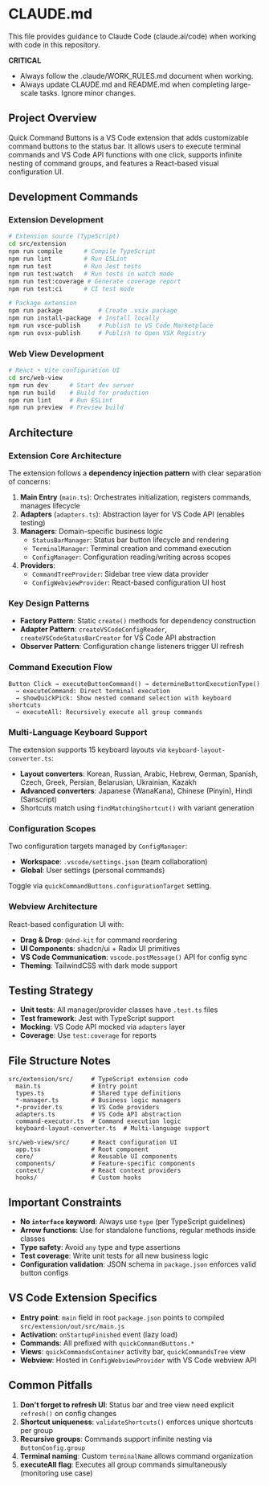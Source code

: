 # CLAUDE.md

This file provides guidance to Claude Code (claude.ai/code) when working with code in this repository.

**CRITICAL**

- Always follow the .claude/WORK_RULES.md document when working.
- Always update CLAUDE.md and README.md when completing large-scale tasks. Ignore minor changes.

## Project Overview

Quick Command Buttons is a VS Code extension that adds customizable command buttons to the status bar. It allows users to execute terminal commands and VS Code API functions with one click, supports infinite nesting of command groups, and features a React-based visual configuration UI.

## Development Commands

### Extension Development

```bash
# Extension source (TypeScript)
cd src/extension
npm run compile      # Compile TypeScript
npm run lint         # Run ESLint
npm run test         # Run Jest tests
npm run test:watch   # Run tests in watch mode
npm run test:coverage # Generate coverage report
npm run test:ci      # CI test mode

# Package extension
npm run package          # Create .vsix package
npm run install-package  # Install locally
npm run vsce-publish     # Publish to VS Code Marketplace
npm run ovsx-publish     # Publish to Open VSX Registry
```

### Web View Development

```bash
# React + Vite configuration UI
cd src/web-view
npm run dev      # Start dev server
npm run build    # Build for production
npm run lint     # Run ESLint
npm run preview  # Preview build
```

## Architecture

### Extension Core Architecture

The extension follows a **dependency injection pattern** with clear separation of concerns:

1. **Main Entry** (`main.ts`): Orchestrates initialization, registers commands, manages lifecycle
2. **Adapters** (`adapters.ts`): Abstraction layer for VS Code API (enables testing)
3. **Managers**: Domain-specific business logic
   - `StatusBarManager`: Status bar button lifecycle and rendering
   - `TerminalManager`: Terminal creation and command execution
   - `ConfigManager`: Configuration reading/writing across scopes
4. **Providers**:
   - `CommandTreeProvider`: Sidebar tree view data provider
   - `ConfigWebviewProvider`: React-based configuration UI host

### Key Design Patterns

- **Factory Pattern**: Static `create()` methods for dependency construction
- **Adapter Pattern**: `createVSCodeConfigReader`, `createVSCodeStatusBarCreator` for VS Code API abstraction
- **Observer Pattern**: Configuration change listeners trigger UI refresh

### Command Execution Flow

```
Button Click → executeButtonCommand() → determineButtonExecutionType()
  → executeCommand: Direct terminal execution
  → showQuickPick: Show nested command selection with keyboard shortcuts
  → executeAll: Recursively execute all group commands
```

### Multi-Language Keyboard Support

The extension supports 15 keyboard layouts via `keyboard-layout-converter.ts`:

- **Layout converters**: Korean, Russian, Arabic, Hebrew, German, Spanish, Czech, Greek, Persian, Belarusian, Ukrainian, Kazakh
- **Advanced converters**: Japanese (WanaKana), Chinese (Pinyin), Hindi (Sanscript)
- Shortcuts match using `findMatchingShortcut()` with variant generation

### Configuration Scopes

Two configuration targets managed by `ConfigManager`:

- **Workspace**: `.vscode/settings.json` (team collaboration)
- **Global**: User settings (personal commands)

Toggle via `quickCommandButtons.configurationTarget` setting.

### Webview Architecture

React-based configuration UI with:

- **Drag & Drop**: `@dnd-kit` for command reordering
- **UI Components**: shadcn/ui + Radix UI primitives
- **VS Code Communication**: `vscode.postMessage()` API for config sync
- **Theming**: TailwindCSS with dark mode support

## Testing Strategy

- **Unit tests**: All manager/provider classes have `.test.ts` files
- **Test framework**: Jest with TypeScript support
- **Mocking**: VS Code API mocked via `adapters` layer
- **Coverage**: Use `test:coverage` for reports

## File Structure Notes

```
src/extension/src/     # TypeScript extension code
  main.ts              # Entry point
  types.ts             # Shared type definitions
  *-manager.ts         # Business logic managers
  *-provider.ts        # VS Code providers
  adapters.ts          # VS Code API abstraction
  command-executor.ts  # Command execution logic
  keyboard-layout-converter.ts  # Multi-language support

src/web-view/src/      # React configuration UI
  app.tsx              # Root component
  core/                # Reusable UI components
  components/          # Feature-specific components
  context/             # React context providers
  hooks/               # Custom hooks
```

## Important Constraints

- **No `interface` keyword**: Always use `type` (per TypeScript guidelines)
- **Arrow functions**: Use for standalone functions, regular methods inside classes
- **Type safety**: Avoid `any` type and type assertions
- **Test coverage**: Write unit tests for all new business logic
- **Configuration validation**: JSON schema in `package.json` enforces valid button configs

## VS Code Extension Specifics

- **Entry point**: `main` field in root `package.json` points to compiled `src/extension/out/src/main.js`
- **Activation**: `onStartupFinished` event (lazy load)
- **Commands**: All prefixed with `quickCommandButtons.*`
- **Views**: `quickCommandsContainer` activity bar, `quickCommandsTree` view
- **Webview**: Hosted in `ConfigWebviewProvider` with VS Code webview API

## Common Pitfalls

1. **Don't forget to refresh UI**: Status bar and tree view need explicit `refresh()` on config changes
2. **Shortcut uniqueness**: `validateShortcuts()` enforces unique shortcuts per group
3. **Recursive groups**: Commands support infinite nesting via `ButtonConfig.group`
4. **Terminal naming**: Custom `terminalName` allows command organization
5. **executeAll flag**: Executes all group commands simultaneously (monitoring use case)
